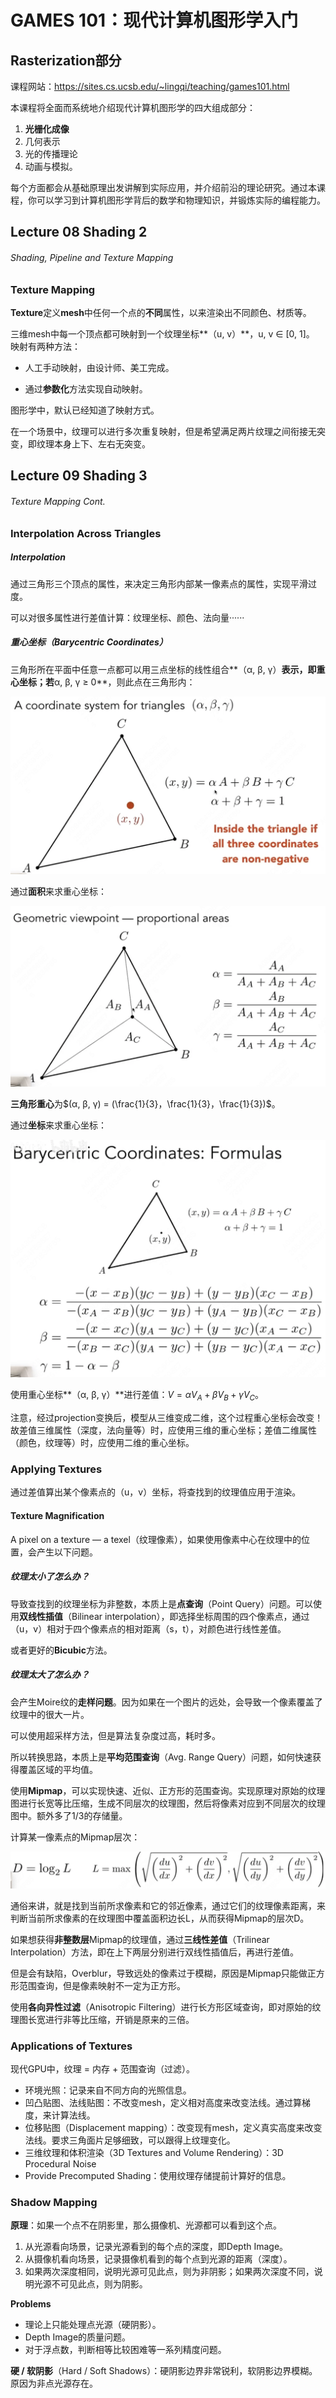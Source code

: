 # GAMES 101：现代计算机图形学入门

## Rasterization部分

课程网站：https://sites.cs.ucsb.edu/~lingqi/teaching/games101.html

本课程将全面而系统地介绍现代计算机图形学的四大组成部分：

1. **光栅化成像**
2. 几何表示
3. 光的传播理论
4. 动画与模拟。

每个方面都会从基础原理出发讲解到实际应用，并介绍前沿的理论研究。通过本课程，你可以学习到计算机图形学背后的数学和物理知识，并锻炼实际的编程能力。

## Lecture 08 Shading 2 

###### Shading, Pipeline and Texture Mapping

 

### Texture Mapping

**Texture**定义**mesh**中任何一个点的**不同**属性，以来渲染出不同颜色、材质等。

三维mesh中每一个顶点都可映射到一个纹理坐标**（u, v）**，u, v ∈ [0, 1]。  映射有两种方法：

- 人工手动映射，由设计师、美工完成。

- 通过**参数化**方法实现自动映射。

图形学中，默认已经知道了映射方式。

在一个场景中，纹理可以进行多次重复映射，但是希望满足两片纹理之间衔接无突变，即纹理本身上下、左右无突变。 

## Lecture 09 Shading 3 

###### Texture Mapping Cont.

### Interpolation Across Triangles

##### Interpolation

通过三角形三个顶点的属性，来决定三角形内部某一像素点的属性，实现平滑过度。

可以对很多属性进行差值计算：纹理坐标、颜色、法向量······

##### 重心坐标（Barycentric Coordinates）

三角形所在平面中任意一点都可以用三点坐标的线性组合**（α, β, γ）**表示，即重心坐标；若**α, β, γ ≥ 0**，则此点在三角形内：

![1](./image/1.png)

通过**面积**来求重心坐标：

![2](./image/2.png)

**三角形重心**为$(α, β, γ) = (\frac{1}{3}，\frac{1}{3}，\frac{1}{3})$。

通过**坐标**来求重心坐标：

![3](./image/3.png)

使用重心坐标**（α, β, γ）**进行差值：$V = αV_A + βV_B + γV_C$。 

注意，经过projection变换后，模型从三维变成二维，这个过程重心坐标会改变！故差值三维属性（深度，法向量等）时，应使用三维的重心坐标；差值二维属性（颜色，纹理等）时，应使用二维的重心坐标。

### Applying Textures

通过差值算出某个像素点的（u，v）坐标，将查找到的纹理值应用于渲染。

#### Texture Magnification 

A pixel on a texture — a texel（纹理像素），如果使用像素中心在纹理中的位置，会产生以下问题。

##### 纹理太小了怎么办？

导致查找到的纹理坐标为非整数，本质上是**点查询**（Point Query）问题。可以使用**双线性插值**（Bilinear interpolation），即选择坐标周围的四个像素点，通过（u，v）相对于四个像素点的相对距离（s，t），对颜色进行线性差值。

或者更好的**Bicubic**方法。

##### 纹理太大了怎么办？

会产生Moire纹的**走样问题**。因为如果在一个图片的远处，会导致一个像素覆盖了纹理中的很大一片。

可以使用超采样方法，但是算法复杂度过高，耗时多。

所以转换思路，本质上是**平均范围查询**（Avg. Range Query）问题，如何快速获得覆盖区域的平均值。

使用**Mipmap**，可以实现快速、近似、正方形的范围查询。实现原理对原始的纹理图进行长宽等比压缩，生成不同层次的纹理图，然后将像素对应到不同层次的纹理图中。额外多了1/3的存储量。

计算某一像素点的Mipmap层次：

![4](./image/4.png)

通俗来讲，就是找到当前所求像素和它的邻近像素，通过它们的纹理像素距离，来判断当前所求像素的在纹理图中覆盖面积边长L，从而获得Mipmap的层次D。

如果想获得**非整数层**Mipmap的纹理值，通过**三线性差值**（Trilinear Interpolation）方法，即在上下两层分别进行双线性插值后，再进行差值。

但是会有缺陷，Overblur，导致远处的像素过于模糊，原因是Mipmap只能做正方形范围查询，但是像素映射不一定为正方形。

使用**各向异性过滤**（Anisotropic Filtering）进行长方形区域查询，即对原始的纹理图长宽进行非等比压缩，开销是原来的三倍。

### Applications of Textures

现代GPU中，纹理 = 内存 + 范围查询（过滤）。

- 环境光照：记录来自不同方向的光照信息。
- 凹凸贴图、法线贴图：不改变mesh，定义相对高度来改变法线。通过算梯度，来计算法线。
- 位移贴图（Displacement mapping）：改变现有mesh，定义真实高度来改变法线。要求三角面片足够细致，可以跟得上纹理变化。
- 三维纹理和体积渲染（3D Textures and Volume Rendering）：3D Procedural Noise
- Provide Precomputed Shading：使用纹理存储提前计算好的信息。

### Shadow Mapping

**原理**：如果一个点不在阴影里，那么摄像机、光源都可以看到这个点。

1. 从光源看向场景，记录光源看到的每个点的深度，即Depth Image。
2. 从摄像机看向场景，记录摄像机看到的每个点到光源的距离（深度）。
3. 如果两次深度相同，说明光源可见此点，则为非阴影；如果两次深度不同，说明光源不可见此点，则为阴影。

**Problems**

- 理论上只能处理点光源（硬阴影）。
- Depth Image的质量问题。
- 对于浮点数，判断相等比较困难等一系列精度问题。

**硬 / 软阴影**（Hard / Soft Shadows）：硬阴影边界非常锐利，软阴影边界模糊。原因为非点光源存在。



